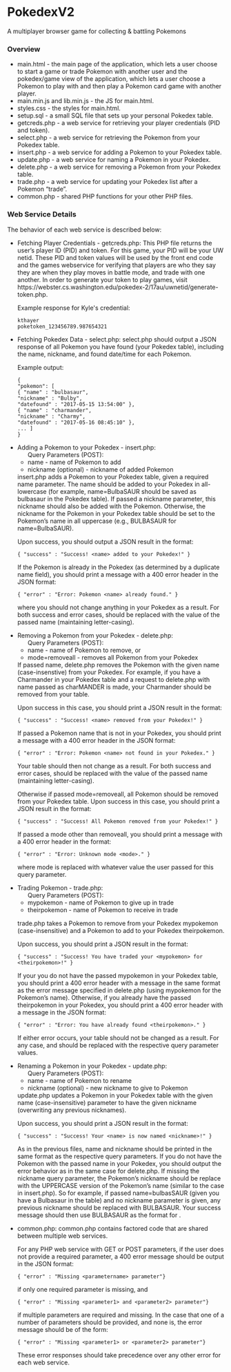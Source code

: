 # PokedexV2
A multiplayer browser game for collecting &amp; battling Pokemons

### Overview
<ul>
<li> main.html - the main page of the application, which lets a user choose to start a game or trade Pokemon
with another user and the pokedex/game view of the application, which lets a user choose a Pokemon to
  play with and then play a Pokemon card game with another player. </li>
<li> main.min.js and lib.min.js - the JS for main.html. </li>
<li> styles.css - the styles for main.html. </li>
<li> setup.sql - a small SQL file that sets up your personal Pokedex table. </li>
<li> getcreds.php - a web service for retrieving your player credentials (PID and token). </li>
<li> select.php - a web service for retrieving the Pokemon from your Pokedex table. </li>
<li> insert.php - a web service for adding a Pokemon to your Pokedex table. </li>
<li> update.php - a web service for naming a Pokemon in your Pokedex. </li>
<li> delete.php - a web service for removing a Pokemon from your Pokedex table. </li>
<li> trade.php - a web service for updating your Pokedex list after a Pokemon “trade”. </li>
<li> common.php - shared PHP functions for your other PHP files. </li>
</ul>

### Web Service Details

The behavior of each web service is described below:
<ul>
<li> Fetching Player Credentials - getcreds.php: 
This PHP file returns the user’s player ID (PID) and token. For this game, your PID will be your UW
netid. These PID and token values will be used by the front end code and the games webservice for verifying
that players are who they say they are when they play moves in battle mode, and trade with one another.
In order to generate your token to play games, visit
https://webster.cs.washington.edu/pokedex-2/17au/uwnetid/generate-token.php. 
</li>

Example response for Kyle's credential:
```
kthayer
poketoken_123456789.987654321
```
<li> Fetching Pokedex Data - select.php: select.php should output a JSON response of all Pokemon you have found (your Pokedex table), including the
name, nickname, and found date/time for each Pokemon.</li>

Example output:
```
{
"pokemon": [
{ "name" : "bulbasaur",
"nickname" : "Bulby",
"datefound" : "2017-05-15 13:54:00" },
{ "name" : "charmander",
"nickname" : "Charmy",
"datefound" : "2017-05-16 08:45:10" },
... ]
}
```
<li>Adding a Pokemon to your Pokedex - insert.php: 
<ul> Query Parameters (POST):
  <li> name - name of Pokemon to add </li>
  <li>nickname (optional) - nickname of added Pokemon</li>
 </ul>
insert.php adds a Pokemon to your Pokedex table, given a required name parameter. The name should be
added to your Pokedex in all-lowercase (for example, name=BulbaSAUR should be saved as bulbasaur in the
Pokedex table).
If passed a nickname parameter, this nickname should also be added with the Pokemon. Otherwise, the nickname for
the Pokemon in your Pokedex table should be set to the Pokemon’s name in all uppercase (e.g., BULBASAUR
for name=BulbaSAUR).</li>

Upon success, you should output a JSON result in the format:
```
{ "success" : "Success! <name> added to your Pokedex!" }
```

If the Pokemon is already in the Pokedex (as determined by a duplicate name field), you should print a message
with a 400 error header in the JSON format:
```
{ "error" : "Error: Pokemon <name> already found." }
```
where you should not change anything in your Pokedex as a result. For both success and error cases, <name>
should be replaced with the value of the passed name (maintaining letter-casing).
  
<li> Removing a Pokemon from your Pokedex - delete.php: 
  <ul> Query Parameters (POST):
  <li> name - name of Pokemon to remove, or</li>
  <li> mode=removeall - removes all Pokemon from your Pokedex</li>
 </ul>
  If passed name, delete.php removes the Pokemon with the given name (case-insenstive) from your Pokedex.
For example, if you have a Charmander in your Pokedex table and a request to delete.php with name passed
as charMANDER is made, your Charmander should be removed from your table.
</li>

Upon success in this case, you should print a JSON result in the format:
```
{ "success" : "Success! <name> removed from your Pokedex!" }
```
If passed a Pokemon name that is not in your Pokedex, you should print a message with a 400 error header in
the JSON format:
```
{ "error" : "Error: Pokemon <name> not found in your Pokedex." }
```
Your table should then not change as a result.
For both success and error cases, <name> should be replaced with the value of the passed name (maintaining
letter-casing).
 
Otherwise if passed mode=removeall, all Pokemon should be removed from your Pokedex table.
Upon success in this case, you should print a JSON result in the format:
```
{ "success" : "Success! All Pokemon removed from your Pokedex!" }
```
If passed a mode other than removeall, you should print a message with a 400 error header in the format:
```
{ "error" : "Error: Unknown mode <mode>." }
```
where mode is replaced with whatever value the user passed for this query parameter.


<li> Trading Pokemon - trade.php: 
  
  <ul> Query Parameters (POST):
  <li> mypokemon - name of Pokemon to give up in trade</li>
  <li> theirpokemon - name of Pokemon to receive in trade</li>
 </ul>
  
 trade.php takes a Pokemon to remove from your Pokedex mypokemon (case-insensitive) and a Pokemon to add
to your Pokedex theirpokemon.</li>

Upon success, you should print a JSON result in the format:
```
{ "success" : "Success! You have traded your <mypokemon> for <theirpokemon>!" }
```

If your you do not have the passed mypokemon in your Pokedex table, you should print a 400 error header with a
message in the same format as the error message specified in delete.php (using mypokemon for the Pokemon’s
name).
Otherwise, if you already have the passed theirpokemon in your Pokedex, you should print a 400 error header
with a message in the JSON format:

```
{ "error" : "Error: You have already found <theirpokemon>." }
```

If either error occurs, your table should not be changed as a result. For any case, <mypokemon> and <theirpokemon>
should be replaced with the respective query parameter values.

<li> Renaming a Pokemon in your Pokedex - update.php: 
    <ul> Query Parameters (POST):
  <li> name - name of Pokemon to rename</li>
  <li> nickname (optional) - new nickname to give to Pokemon</li>
 </ul>
 update.php updates a Pokemon in your Pokedex table with the given name (case-insensitive) parameter to have
the given nickname (overwriting any previous nicknames).
</li>

Upon success, you should print a JSON result in the format:
```
{ "success" : "Success! Your <name> is now named <nickname>!" }
```

As in the previous files, name and nickname should be printed in the same format as the respective query parameters.
If you do not have the Pokemon with the passed name in your Pokedex, you should output the error behavior as
in the same case for delete.php. If missing the nickname query parameter, the Pokemon’s nickname should
be replace with the UPPERCASE version of the Pokemon’s name (similar to the case in insert.php). So for
example, if passed name=bulbasSAUR (given you have a Bulbasaur in the table) and no nickname parameter
is given, any previous nickname should be replaced with BULBASAUR. Your success message should then use
BULBASAUR as the format for <nickname>.


<li> common.php: common.php contains factored code that are shared between multiple web services.</li>

For any PHP web service with GET or POST parameters, if the user does not provide a required parameter, a 400
error message should be output in the JSON format:
```
{ "error" : "Missing <parametername> parameter"}
```
if only one required parameter is missing, and
```
{ "error" : "Missing <parameter1> and <parameter2> parameter"}
```
if multiple parameters are required and missing. In the case that one of a number of parameters should be
provided, and none is, the error message should be of the form:
```
{ "error" : "Missing <parameter1> or <parameter2> parameter"}
```
These error responses should take precedence over any other error for each web service.
</ul>



